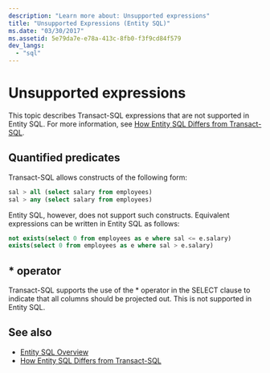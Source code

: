 ```yaml
---
description: "Learn more about: Unsupported expressions"
title: "Unsupported Expressions (Entity SQL)"
ms.date: "03/30/2017"
ms.assetid: 5e79da7e-e78a-413c-8fb0-f3f9cd84f579
dev_langs:
  - "sql"
---
```

# Unsupported expressions

This topic describes Transact-SQL expressions that are not supported in Entity SQL. For more information, see [How Entity SQL Differs from Transact-SQL](how-entity-sql-differs-from-transact-sql.md).

## Quantified predicates

Transact-SQL allows constructs of the following form:

```sql
sal > all (select salary from employees)
sal > any (select salary from employees)
```

Entity SQL, however, does not support such constructs. Equivalent expressions can be written in Entity SQL as follows:

```sql
not exists(select 0 from employees as e where sal <= e.salary)
exists(select 0 from employees as e where sal > e.salary)
```

## * operator

Transact-SQL supports the use of the * operator in the SELECT clause to indicate that all columns should be projected out. This is not supported in Entity SQL.

## See also

- [Entity SQL Overview](entity-sql-overview.md)
- [How Entity SQL Differs from Transact-SQL](how-entity-sql-differs-from-transact-sql.md)
